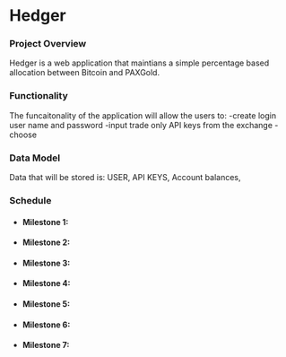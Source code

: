 # Hedger
### Project Overview
Hedger is a web application that maintians a simple percentage based allocation between Bitcoin and PAXGold.    
### Functionality
The funcaitonality of the application will allow the users to:
-create login user name and password
-input trade only API keys from the exchange 
-choose
### Data Model
Data that will be stored is: USER, API KEYS, Account balances, 
### Schedule
 - #### Milestone 1:
 - #### Milestone 2:
 - #### Milestone 3:
 - #### Milestone 4:
 - #### Milestone 5:
 - #### Milestone 6:
 - #### Milestone 7: